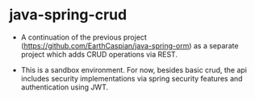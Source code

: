 # java-spring-crud

- A continuation of the previous project (https://github.com/EarthCaspian/java-spring-orm) as a separate project which adds CRUD operations via REST.

- This is a sandbox environment. For now, besides basic crud, the api includes security implementations via spring security features and authentication using JWT.